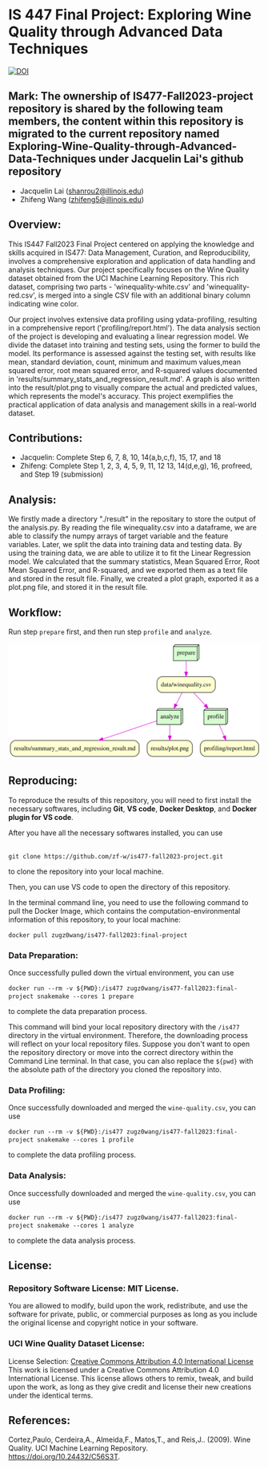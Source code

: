 # IS 447 Final Project: Exploring Wine Quality through Advanced Data Techniques
[![DOI](https://zenodo.org/badge/DOI/10.5281/zenodo.10232491.svg)](https://doi.org/10.5281/zenodo.10232491)

## Mark: The ownership of IS477-Fall2023-project repository is shared by the following team members, the content within this repository is migrated to the current repository named Exploring-Wine-Quality-through-Advanced-Data-Techniques under Jacquelin Lai's github repository

- Jacquelin Lai (shanrou2@illinois.edu)
- Zhifeng Wang (zhifeng5@illinois.edu)

## Overview:
This IS447 Fall2023 Final Project centered on applying the knowledge and skills acquired in IS477: Data Management, Curation, and Reproducibility, involves a comprehensive exploration and application of data handling and analysis techniques. Our project specifically focuses on the Wine Quality dataset obtained from the UCI Machine Learning Repository. This rich dataset, comprising two parts - 'winequality-white.csv' and 'winequality-red.csv', is merged into a single CSV file with an additional binary column indicating wine color.

Our project involves extensive data profiling using ydata-profiling, resulting in a comprehensive report ('profiling/report.html'). The data analysis section of the project is developing and evaluating a linear regression model. We divide the dataset into training and testing sets, using the former to build the model. Its performance is assessed against the testing set, with results like mean, standard deviation, count, minimum and maximum values,mean squared error, root mean squared error, and R-squared values documented in 'results/summary_stats_and_regression_result.md'. A graph is also written into the result/plot.png to visually compare the actual and predicted values, which represents the model's accuracy. This project exemplifies the practical application of data analysis and management skills in a real-world dataset.

## Contributions:

- Jacquelin: Complete Step 6, 7, 8, 10, 14(a,b,c,f), 15, 17, and 18
- Zhifeng: Complete Step 1, 2, 3, 4, 5, 9, 11, 12 13, 14(d,e,g), 16, profreed, and Step 19 (submission)

## Analysis:

We firstly made a directory "./result" in the repositary to store the output of the analysis.py. By reading the file winequality.csv into a dataframe, we are able to classify the numpy arrays of target variable and the feature variables. Later, we split the data into training data and testing data. By using the training data, we are able to utilize it to fit the Linear Regression model. We calculated that the summary statistics, Mean Squared Error, Root Mean Squared Error, and R-squared, and we exported them as a text file and stored in the result file. Finally, we created a plot graph, exported it as a plot.png file, and stored it in the result file.

## Workflow:

Run step `prepare` first, and then run step `profile` and `analyze`.

![Workflow Image](graph.svg)

## Reproducing:

To reproduce the results of this repository, you will need to first install the necessary softwares, including **Git**, **VS code**, **Docker Desktop**, and **Docker plugin for VS code**.

After you have all the necessary softwares installed, you can use

```{bash}

git clone https://github.com/zf-w/is477-fall2023-project.git

```

to clone the repository into your local machine.

Then, you can use VS code to open the directory of this repository.

In the terminal command line, you need to use the following command to pull the Docker Image, which contains the computation-environmental information of this repository, to your local machine:

```{bash}
docker pull zugz0wang/is477-fall2023:final-project
```

### Data Preparation:

Once successfully pulled down the virtual environment, you can use

```{bash}
docker run --rm -v ${PWD}:/is477 zugz0wang/is477-fall2023:final-project snakemake --cores 1 prepare
```

to complete the data preparation process.

This command will bind your local repository directory with the `/is477` directory in the virtual environment. Therefore, the downloading process will reflect on your local repository files. Suppose you don't want to open the repository directory or move into the correct directory within the Command Line terminal. In that case, you can also replace the `${pwd}` with the absolute path of the directory you cloned the repository into.

### Data Profiling:

Once successfully downloaded and merged the `wine-quality.csv`, you can use

```{bash}
docker run --rm -v ${PWD}:/is477 zugz0wang/is477-fall2023:final-project snakemake --cores 1 profile
```

to complete the data profiling process.

### Data Analysis:

Once successfully downloaded and merged the `wine-quality.csv`, you can use

```{bash}
docker run --rm -v ${PWD}:/is477 zugz0wang/is477-fall2023:final-project snakemake --cores 1 analyze
```

to complete the data analysis process.

## License:

### Repository Software License: MIT License.

You are allowed to modify, build upon the work, redistribute,
and use the software for private, public, or commercial purposes as long as you include the original license and copyright notice in your software.

### UCI Wine Quality Dataset License:

License Selection: [Creative Commons Attribution 4.0 International License](https://creativecommons.org/licenses/by/4.0/legalcode)
This work is licensed under a Creative Commons Attribution 4.0 International License. This license allows others to remix, tweak, and build upon the work, as long as they give credit and license their new creations under the identical terms.

## References:

Cortez,Paulo, Cerdeira,A., Almeida,F., Matos,T., and Reis,J.. (2009). Wine Quality. UCI Machine Learning Repository. https://doi.org/10.24432/C56S3T.

